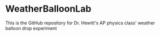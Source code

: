 WeatherBalloonLab
=================

This is the GitHub repository for Dr. Hewitt's AP physics class' weather balloon drop experiment

